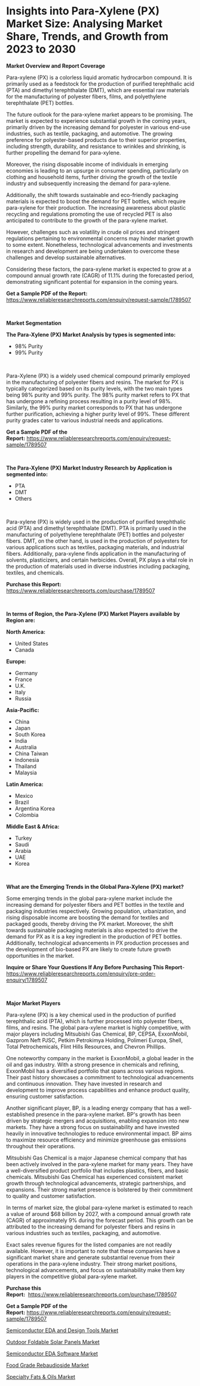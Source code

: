 <p><h1>Insights into Para-Xylene (PX) Market Size: Analysing Market Share, Trends, and Growth from 2023 to 2030</h1></p><p><strong>Market Overview and Report Coverage</strong></p>
<p><p>Para-xylene (PX) is a colorless liquid aromatic hydrocarbon compound. It is primarily used as a feedstock for the production of purified terephthalic acid (PTA) and dimethyl terephthalate (DMT), which are essential raw materials for the manufacturing of polyester fibers, films, and polyethylene terephthalate (PET) bottles.</p><p>The future outlook for the para-xylene market appears to be promising. The market is expected to experience substantial growth in the coming years, primarily driven by the increasing demand for polyester in various end-use industries, such as textile, packaging, and automotive. The growing preference for polyester-based products due to their superior properties, including strength, durability, and resistance to wrinkles and shrinking, is further propelling the demand for para-xylene.</p><p>Moreover, the rising disposable income of individuals in emerging economies is leading to an upsurge in consumer spending, particularly on clothing and household items, further driving the growth of the textile industry and subsequently increasing the demand for para-xylene.</p><p>Additionally, the shift towards sustainable and eco-friendly packaging materials is expected to boost the demand for PET bottles, which require para-xylene for their production. The increasing awareness about plastic recycling and regulations promoting the use of recycled PET is also anticipated to contribute to the growth of the para-xylene market.</p><p>However, challenges such as volatility in crude oil prices and stringent regulations pertaining to environmental concerns may hinder market growth to some extent. Nonetheless, technological advancements and investments in research and development are being undertaken to overcome these challenges and develop sustainable alternatives.</p><p>Considering these factors, the para-xylene market is expected to grow at a compound annual growth rate (CAGR) of 11.1% during the forecasted period, demonstrating significant potential for expansion in the coming years.</p></p>
<p><strong>Get a Sample PDF of the Report:</strong> <a href="https://www.reliableresearchreports.com/enquiry/request-sample/1789507">https://www.reliableresearchreports.com/enquiry/request-sample/1789507</a></p>
<p>&nbsp;</p>
<p><strong>Market Segmentation</strong></p>
<p><strong>The Para-Xylene (PX) Market Analysis by types is segmented into:</strong></p>
<p><ul><li>98% Purity</li><li>99% Purity</li></ul></p>
<p>&nbsp;</p>
<p><p>Para-Xylene (PX) is a widely used chemical compound primarily employed in the manufacturing of polyester fibers and resins. The market for PX is typically categorized based on its purity levels, with the two main types being 98% purity and 99% purity. The 98% purity market refers to PX that has undergone a refining process resulting in a purity level of 98%. Similarly, the 99% purity market corresponds to PX that has undergone further purification, achieving a higher purity level of 99%. These different purity grades cater to various industrial needs and applications.</p></p>
<p><strong>Get a Sample PDF of the Report:</strong>&nbsp;<a href="https://www.reliableresearchreports.com/enquiry/request-sample/1789507">https://www.reliableresearchreports.com/enquiry/request-sample/1789507</a></p>
<p>&nbsp;</p>
<p><strong>The Para-Xylene (PX) Market Industry Research by Application is segmented into:</strong></p>
<p><ul><li>PTA</li><li>DMT</li><li>Others</li></ul></p>
<p>&nbsp;</p>
<p><p>Para-xylene (PX) is widely used in the production of purified terephthalic acid (PTA) and dimethyl terephthalate (DMT). PTA is primarily used in the manufacturing of polyethylene terephthalate (PET) bottles and polyester fibers. DMT, on the other hand, is used in the production of polyesters for various applications such as textiles, packaging materials, and industrial fibers. Additionally, para-xylene finds application in the manufacturing of solvents, plasticizers, and certain herbicides. Overall, PX plays a vital role in the production of materials used in diverse industries including packaging, textiles, and chemicals.</p></p>
<p><strong>Purchase this Report:</strong>&nbsp; <a href="https://www.reliableresearchreports.com/purchase/1789507">https://www.reliableresearchreports.com/purchase/1789507</a></p>
<p>&nbsp;</p>
<p><strong>In terms of Region, the Para-Xylene (PX) Market Players available by Region are:</strong></p>
<p>
    <p> <strong> North America: </strong>
        <ul>
            <li>United States</li>
            <li>Canada</li>
        </ul>
        </p> 
    <p> <strong> Europe: </strong>
        <ul>
            <li>Germany</li>
            <li>France</li>
            <li>U.K.</li>
            <li>Italy</li>
            <li>Russia</li>
        </ul>
        </p> 
    <p> <strong> Asia-Pacific: </strong>
        <ul>
            <li>China</li>
            <li>Japan</li>
            <li>South Korea</li>
            <li>India</li>
            <li>Australia</li>
            <li>China Taiwan</li>
            <li>Indonesia</li>
            <li>Thailand</li>
            <li>Malaysia</li>
        </ul>
        </p> 
    <p> <strong> Latin America: </strong>
        <ul>
            <li>Mexico</li>
            <li>Brazil</li>
            <li>Argentina Korea</li>
            <li>Colombia</li>
        </ul>
        </p> 
    <p> <strong> Middle East & Africa: </strong>
        <ul>
            <li>Turkey</li>
            <li>Saudi</li>
            <li>Arabia</li>
            <li>UAE</li>
            <li>Korea</li>
        </ul>
    </p>
    </p>
<p>&nbsp;</p>
<p><strong>What are the Emerging Trends in the Global Para-Xylene (PX) market?</strong></p>
<p><p>Some emerging trends in the global para-xylene market include the increasing demand for polyester fibers and PET bottles in the textile and packaging industries respectively. Growing population, urbanization, and rising disposable income are boosting the demand for textiles and packaged goods, thereby driving the PX market. Moreover, the shift towards sustainable packaging materials is also expected to drive the demand for PX as it is a key ingredient in the production of PET bottles. Additionally, technological advancements in PX production processes and the development of bio-based PX are likely to create future growth opportunities in the market.</p></p>
<p><strong>Inquire or Share Your Questions If Any Before Purchasing This Report</strong>- <a href="https://www.reliableresearchreports.com/enquiry/pre-order-enquiry/1789507">https://www.reliableresearchreports.com/enquiry/pre-order-enquiry/1789507</a></p>
<p>&nbsp;</p>
<p><strong>Major Market Players</strong></p>
<p><p>Para-xylene (PX) is a key chemical used in the production of purified terephthalic acid (PTA), which is further processed into polyester fibers, films, and resins. The global para-xylene market is highly competitive, with major players including Mitsubishi Gas Chemical, BP, CEPSA, ExxonMobil, Gazprom Neft PJSC, Petkim Petrokimya Holding, Polimeri Europa, Shell, Total Petrochemicals, Flint Hills Resources, and Chevron Phillips.</p><p>One noteworthy company in the market is ExxonMobil, a global leader in the oil and gas industry. With a strong presence in chemicals and refining, ExxonMobil has a diversified portfolio that spans across various regions. Their past history showcases a commitment to technological advancements and continuous innovation. They have invested in research and development to improve process capabilities and enhance product quality, ensuring customer satisfaction.</p><p>Another significant player, BP, is a leading energy company that has a well-established presence in the para-xylene market. BP's growth has been driven by strategic mergers and acquisitions, enabling expansion into new markets. They have a strong focus on sustainability and have invested heavily in innovative technologies to reduce environmental impact. BP aims to maximize resource efficiency and minimize greenhouse gas emissions throughout their operations.</p><p>Mitsubishi Gas Chemical is a major Japanese chemical company that has been actively involved in the para-xylene market for many years. They have a well-diversified product portfolio that includes plastics, fibers, and basic chemicals. Mitsubishi Gas Chemical has experienced consistent market growth through technological advancements, strategic partnerships, and expansions. Their strong market presence is bolstered by their commitment to quality and customer satisfaction.</p><p>In terms of market size, the global para-xylene market is estimated to reach a value of around $68 billion by 2027, with a compound annual growth rate (CAGR) of approximately 9% during the forecast period. This growth can be attributed to the increasing demand for polyester fibers and resins in various industries such as textiles, packaging, and automotive.</p><p>Exact sales revenue figures for the listed companies are not readily available. However, it is important to note that these companies have a significant market share and generate substantial revenue from their operations in the para-xylene industry. Their strong market positions, technological advancements, and focus on sustainability make them key players in the competitive global para-xylene market.</p></p>
<p><strong>Purchase this Report:</strong>&nbsp;&nbsp;<a href="https://www.reliableresearchreports.com/purchase/1789507">https://www.reliableresearchreports.com/purchase/1789507</a></p>
<p></p>
<p><strong>Get a Sample PDF of the Report:</strong>&nbsp;<a href="https://www.reliableresearchreports.com/enquiry/request-sample/1789507">https://www.reliableresearchreports.com/enquiry/request-sample/1789507</a></p>
<p><p><a href="https://github.com/grishafomin4852/Market-Research-Report-List-1/blob/main/semiconductor-eda-and-design-tools-market.md">Semiconductor EDA and Design Tools Market</a></p><p><a href="https://www.linkedin.com/pulse/outdoor-foldable-solar-panels-market-research-report-provides/">Outdoor Foldable Solar Panels Market</a></p><p><a href="https://github.com/abbypearson7765/Market-Research-Report-List-1/blob/main/semiconductor-eda-software-market.md">Semiconductor EDA Software Market</a></p><p><a href="https://www.linkedin.com/pulse/food-grade-rebaudioside-market-challenges-opportunities/">Food Grade Rebaudioside Market</a></p><p><a href="https://medium.com/@hazelbrakus/specialty-fats-oils-market-report-reveals-the-latest-trends-and-growth-opportunities-of-this-ff549e3ca1c7">Specialty Fats & Oils Market</a></p></p>